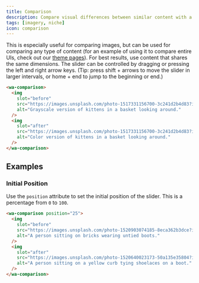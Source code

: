 ```yaml
---
title: Comparison
description: Compare visual differences between similar content with a sliding panel.
tags: [imagery, niche]
icon: comparison
---
```


This is especially useful for comparing images, but can be used for comparing any type of content (for an example of using it to compare entire UIs, check out our [theme pages](/docs/themes/default/)).
For best results, use content that shares the same dimensions.
The slider can be controlled by dragging or pressing the left and right arrow keys. (Tip: press shift + arrows to move the slider in larger intervals, or home + end to jump to the beginning or end.)

```html {.example}
<wa-comparison>
  <img
    slot="before"
    src="https://images.unsplash.com/photo-1517331156700-3c241d2b4d83?ixlib=rb-1.2.1&ixid=eyJhcHBfaWQiOjEyMDd9&auto=format&fit=crop&w=800&q=80&sat=-100&bri=-5"
    alt="Grayscale version of kittens in a basket looking around."
  />
  <img
    slot="after"
    src="https://images.unsplash.com/photo-1517331156700-3c241d2b4d83?ixlib=rb-1.2.1&ixid=eyJhcHBfaWQiOjEyMDd9&auto=format&fit=crop&w=800&q=80"
    alt="Color version of kittens in a basket looking around."
  />
</wa-comparison>
```

## Examples

### Initial Position

Use the `position` attribute to set the initial position of the slider. This is a percentage from `0` to `100`.

```html {.example}
<wa-comparison position="25">
  <img
    slot="before"
    src="https://images.unsplash.com/photo-1520903074185-8eca362b3dce?ixlib=rb-1.2.1&ixid=eyJhcHBfaWQiOjEyMDd9&auto=format&fit=crop&w=1200&q=80"
    alt="A person sitting on bricks wearing untied boots."
  />
  <img
    slot="after"
    src="https://images.unsplash.com/photo-1520640023173-50a135e35804?ixlib=rb-1.2.1&ixid=eyJhcHBfaWQiOjEyMDd9&auto=format&fit=crop&w=2250&q=80"
    alt="A person sitting on a yellow curb tying shoelaces on a boot."
  />
</wa-comparison>
```
